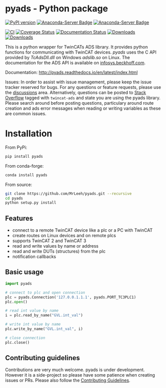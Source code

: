 pyads - Python package
======================

[![PyPI version](https://badge.fury.io/py/pyads.svg)](https://badge.fury.io/py/pyads)
[![Anaconda-Server Badge](https://anaconda.org/conda-forge/pyads/badges/version.svg)](https://anaconda.org/conda-forge/pyads)
[![Anaconda-Server Badge](https://anaconda.org/conda-forge/pyads/badges/platforms.svg)](https://anaconda.org/conda-forge/pyads)

[![CI](https://github.com/stlehmann/pyads/actions/workflows/ci.yml/badge.svg)](https://github.com/stlehmann/pyads/actions/workflows/ci.yml)
[![Coverage Status](https://coveralls.io/repos/github/stlehmann/pyads/badge.svg?branch=master)](https://coveralls.io/github/stlehmann/pyads?branch=master)
[![Documentation Status](https://readthedocs.org/projects/pyads/badge/?version=latest)](http://pyads.readthedocs.io/en/latest/?badge=latest)
[![Downloads](https://pepy.tech/badge/pyads)](https://pepy.tech/project/pyads)
[![Downloads](https://pepy.tech/badge/pyads/week)](https://pepy.tech/project/pyads)

This is a python wrapper for TwinCATs ADS library. It provides python functions
for communicating with TwinCAT devices. *pyads* uses the C API provided by *TcAdsDll.dll* on Windows *adslib.so* on Linux. The documentation for the ADS API is available on [infosys.beckhoff.com](https://infosys.beckhoff.com/content/1033/tc3_adsdll2/index.html?id=4279787267115190858).

Documentation: http://pyads.readthedocs.io/en/latest/index.html

Issues: In order to assist with issue management, please keep the issue tracker reserved for bugs. For any questions or feature requests, please use the [discussions](https://github.com/stlehmann/pyads/discussions) area. Alternatively, questions can be posted to [Stack Overflow](https://stackoverflow.com/) tagged with `twincat-ads` and state you are using the pyads library. Please search around before posting questions, particulary around route creation and ads error messages when reading or writing variables as these are common issues.

# Installation

From PyPi:

```bash
pip install pyads
```

From conda-forge:

```bash
conda install pyads
```

From source:

```bash
git clone https://github.com/MrLeeh/pyads.git --recursive
cd pyads
python setup.py install
```

## Features

- connect to a remote TwinCAT device like a plc or a PC with TwinCAT
- create routes on Linux devices and on remote plcs
- supports TwinCAT 2 and TwinCAT 3
- read and write values by name or address
- read and write DUTs (structures) from the plc
- notification callbacks

## Basic usage

```python
import pyads

# connect to plc and open connection
plc = pyads.Connection('127.0.0.1.1.1', pyads.PORT_TC3PLC1)
plc.open()

# read int value by name
i = plc.read_by_name("GVL.int_val")

# write int value by name
plc.write_by_name("GVL.int_val", i)

# close connection
plc.close()
```

## Contributing guidelines

Contributions are very much welcome. pyads is under development. However it is a side-project so please have some patience when creating issues or PRs. Please also follow the [Contributing Guidelines](https://github.com/stlehmann/pyads/blob/master/CONTRIBUTING.md).

